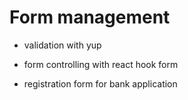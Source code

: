 # Form management

- validation with yup

- form controlling with react hook form

- registration form for bank application
